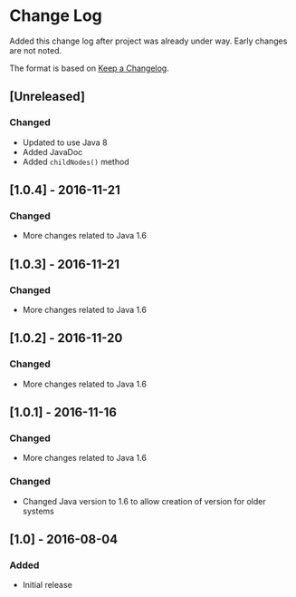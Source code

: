# Change Log
Added this change log after project was already under way.  Early changes are not noted.

The format is based on [Keep a Changelog](http://keepachangelog.com/).

## [Unreleased]
### Changed
- Updated to use Java 8
- Added JavaDoc
- Added `childNodes()` method

## [1.0.4] - 2016-11-21
### Changed
- More changes related to Java 1.6

## [1.0.3] - 2016-11-21
### Changed
- More changes related to Java 1.6

## [1.0.2] - 2016-11-20
### Changed
- More changes related to Java 1.6

## [1.0.1] - 2016-11-16
### Changed
- More changes related to Java 1.6

### Changed
- Changed Java version to 1.6 to allow creation of version for older systems

## [1.0] - 2016-08-04
### Added
- Initial release
